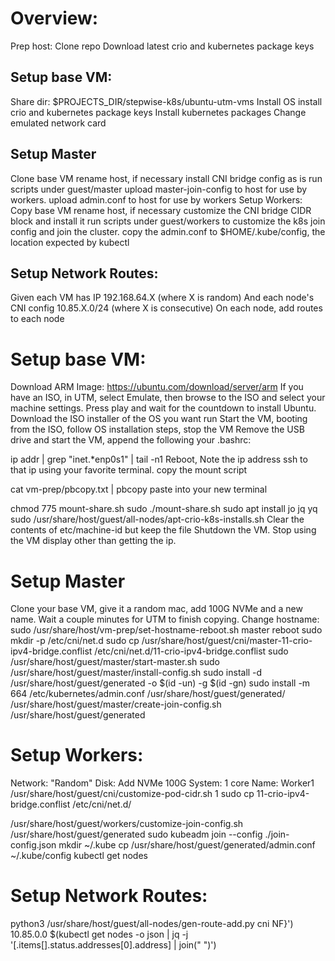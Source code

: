 # Overview:
Prep host:
Clone repo
Download latest crio and kubernetes package keys

## Setup base VM:
Share dir: $PROJECTS_DIR/stepwise-k8s/ubuntu-utm-vms
Install OS
install crio and kubernetes package keys 
Install kubernetes packages
Change emulated network card

## Setup Master
Clone base VM
rename host, if necessary
install CNI bridge config as is
run scripts under guest/master
upload master-join-config to host for use by workers.
upload admin.conf to host for use by workers
Setup Workers:
Copy base VM
rename host, if necessary
customize the CNI bridge CIDR block and install it
run scripts under guest/workers to customize the k8s join config and join the cluster.
copy the admin.conf to $HOME/.kube/config, the location expected by kubectl

## Setup Network Routes:
Given each VM has IP 192.168.64.X (where X is random)
And each node's CNI config 10.85.X.0/24 (where X is consecutive)
On each node, add routes to each node

# Setup base VM:
Download ARM Image:
https://ubuntu.com/download/server/arm
If you have an ISO, in UTM, select Emulate, then browse to the ISO and select your machine settings.
​Press play and wait for the countdown to install Ubuntu.
Download the ISO installer of the OS you want run
Start the VM, booting from the ISO, follow OS installation steps, stop the VM
Remove the USB drive and start the VM, append the following your .bashrc:

ip addr | grep "inet.*enp0s1" | tail -n1
Reboot, Note the ip address
ssh to that ip using your favorite terminal.
copy the mount script 

cat vm-prep/pbcopy.txt | pbcopy
paste into your new terminal

chmod 775 mount-share.sh
​sudo ./mount-share.sh
sudo apt install jo jq yq
sudo /usr/share/host/guest/all-nodes/apt-crio-k8s-installs.sh
Clear the contents of etc/machine-id but keep the file
Shutdown the VM.
Stop using the VM display other than getting the ip.


# Setup Master
Clone your base VM, give it a random mac, add 100G NVMe and a new name.
Wait a couple minutes for UTM to finish copying.
Change hostname:
sudo /usr/share/host/vm-prep/set-hostname-reboot.sh master
reboot
sudo mkdir -p /etc/cni/net.d
sudo cp /usr/share/host/guest/cni/master-11-crio-ipv4-bridge.conflist /etc/cni/net.d/11-crio-ipv4-bridge.conflist
sudo /usr/share/host/guest/master/start-master.sh
sudo /usr/share/host/guest/master/install-config.sh
sudo install -d /usr/share/host/guest/generated -o $(id -un) -g $(id -gn)
sudo install -m 664 /etc/kubernetes/admin.conf /usr/share/host/guest/generated/
/usr/share/host/guest/master/create-join-config.sh /usr/share/host/guest/generated

# Setup Workers:
Network: "Random"
Disk: Add NVMe 100G
System: 1 core
Name: Worker1
/usr/share/host/guest/cni/customize-pod-cidr.sh 1
sudo cp 11-crio-ipv4-bridge.conflist /etc/cni/net.d/

/usr/share/host/guest/workers/customize-join-config.sh /usr/share/host/guest/generated
sudo kubeadm join --config ./join-config.json
mkdir ~/.kube
cp /usr/share/host/guest/generated/admin.conf ~/.kube/config
kubectl get nodes

# Setup Network Routes:
python3 /usr/share/host/guest/all-nodes/gen-route-add.py cni NF}') 10.85.0.0 $(kubectl get nodes -o json | jq -j '[.items[].status.addresses[0].address] | join(" ")')

